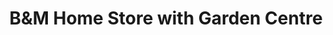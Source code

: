 ---
title: "B&M Home Store with Garden Centre"
url: /cramlington/bandm-home-store-with-garden-centre/
shop: variety store
---